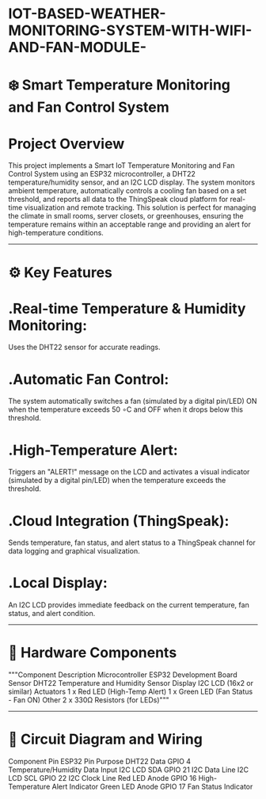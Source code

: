 # IOT-BASED-WEATHER-MONITORING-SYSTEM-WITH-WIFI-AND-FAN-MODULE-
 
# ❄️ Smart Temperature Monitoring and Fan Control System
# Project Overview
This project implements a Smart IoT Temperature Monitoring and Fan Control System using an ESP32 microcontroller, a DHT22 temperature/humidity sensor, and an I2C LCD display. The system monitors ambient temperature, automatically controls a cooling fan based on a set threshold, and reports all data to the ThingSpeak cloud platform for real-time visualization and remote tracking.
This solution is perfect for managing the climate in small rooms, server closets, or greenhouses, ensuring the temperature remains within an acceptable range and providing an alert for high-temperature conditions.

------------------------------------------------------------------------------------------------------------------------------------------------------------------------------
# ⚙️ Key Features
# .Real-time Temperature & Humidity Monitoring:
Uses the DHT22 sensor for accurate readings.
# .Automatic Fan Control: 
The system automatically switches a fan (simulated by a digital pin/LED) ON when the temperature exceeds 50 ∘C and OFF when it drops below this threshold.
# .High-Temperature Alert: 
Triggers an "ALERT!" message on the LCD and activates a visual indicator (simulated by a digital pin/LED) when the temperature exceeds the threshold.
# .Cloud Integration (ThingSpeak):
Sends temperature, fan status, and alert status to a ThingSpeak channel for data logging and graphical visualization.
# .Local Display:
An I2C LCD provides immediate feedback on the current temperature, fan status, and alert condition.

---------------------------------------------------------------------------------------------------------------------------------------------------------------------
# 🧱 Hardware Components
"""Component	Description
Microcontroller	ESP32 Development Board
Sensor	DHT22 Temperature and Humidity Sensor
Display	I2C LCD (16x2 or similar)
Actuators	1 x Red LED (High-Temp Alert)
1 x Green LED (Fan Status - Fan ON)
Other	2 x 330Ω Resistors (for LEDs)"""

-----------------------------------------------------------------------------------------------------------------------------------------------------------------------------------
# 🔌 Circuit Diagram and Wiring
Component Pin	ESP32 Pin	Purpose
DHT22 Data	GPIO 4	Temperature/Humidity Data Input
I2C LCD SDA	GPIO 21	I2C Data Line
I2C LCD SCL	GPIO 22	I2C Clock Line
Red LED Anode	GPIO 16	High-Temperature Alert Indicator
Green LED Anode	GPIO 17	Fan Status Indicator
